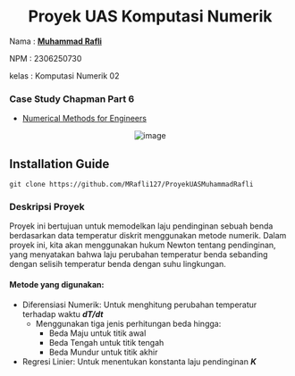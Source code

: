 
<h1 align="center">Proyek UAS Komputasi Numerik</h1>

Nama : [**Muhammad Rafli**](https://github.com/MRafli127)

NPM  : 2306250730

kelas : Komputasi Numerik 02

### Case Study Chapman Part 6
- [Numerical Methods for Engineers](https://www.mbit.edu.in/wp-content/uploads/2020/05/Numerical_methods_for_engineers_for_engi.pdf)
<div align="center">
  <img src="https://hackmd.io/_uploads/B1pf3-lzlg.png" alt="image" />
</div>




## Installation Guide

```
git clone https://github.com/MRafli127/ProyekUASMuhammadRafli
```

### Deskripsi Proyek
Proyek ini bertujuan untuk memodelkan laju pendinginan sebuah benda berdasarkan data temperatur diskrit menggunakan metode numerik. Dalam proyek ini, kita akan menggunakan hukum Newton tentang pendinginan, yang menyatakan bahwa laju perubahan temperatur benda sebanding dengan selisih temperatur benda dengan suhu lingkungan.
#### Metode yang digunakan:
- Diferensiasi Numerik: Untuk menghitung perubahan temperatur terhadap waktu **_dT/dt_**
    - Menggunakan tiga jenis perhitungan beda hingga:
        - Beda Maju untuk titik awal
        - Beda Tengah untuk titik tengah
        - Beda Mundur untuk titik akhir
- Regresi Linier: Untuk menentukan konstanta laju pendinginan **_K_**



